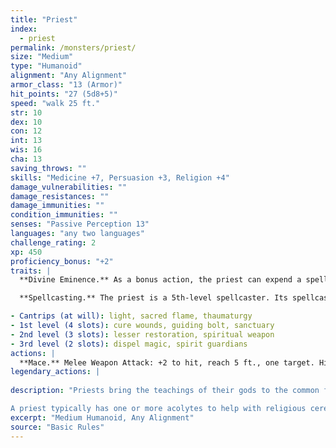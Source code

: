 ```yaml
---
title: "Priest"
index:
  - priest
permalink: /monsters/priest/
size: "Medium"
type: "Humanoid"
alignment: "Any Alignment"
armor_class: "13 (Armor)"
hit_points: "27 (5d8+5)"
speed: "walk 25 ft."
str: 10
dex: 10
con: 12
int: 13
wis: 16
cha: 13
saving_throws: ""
skills: "Medicine +7, Persuasion +3, Religion +4"
damage_vulnerabilities: ""
damage_resistances: ""
damage_immunities: ""
condition_immunities: ""
senses: "Passive Perception 13"
languages: "any two languages"
challenge_rating: 2
xp: 450
proficiency_bonus: "+2"
traits: |
  **Divine Eminence.** As a bonus action, the priest can expend a spell slot to cause its melee weapon attacks to magically deal an extra 10 (3d6) radiant damage to a target on a hit. This benefit lasts until the end of the turn. If the priest expends a spell slot of 2nd level or higher, the extra damage increases by 1d6 for each level above 1st.

  **Spellcasting.** The priest is a 5th-level spellcaster. Its spellcasting ability is Wisdom (spell save DC 13, +5 to hit with spell attacks). The priest has the following cleric spells prepared:

- Cantrips (at will): light, sacred flame, thaumaturgy
- 1st level (4 slots): cure wounds, guiding bolt, sanctuary
- 2nd level (3 slots): lesser restoration, spiritual weapon
- 3rd level (2 slots): dispel magic, spirit guardians
actions: |
  **Mace.** Melee Weapon Attack: +2 to hit, reach 5 ft., one target. Hit: 3 (1d6) bludgeoning damage.  
legendary_actions: |
  
description: "Priests bring the teachings of their gods to the common folk. They are the spiritual leaders of temples and shrines and often hold positions of influence in their communities. Evil priests might work openly under a tyrant, or they might be the leaders of religious sects hidden in the shadows of good society, overseeing depraved rites.

A priest typically has one or more acolytes to help with religious ceremonies and other sacred duties."
excerpt: "Medium Humanoid, Any Alignment"
source: "Basic Rules"
---
```

